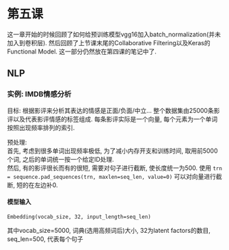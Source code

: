 # 第五课

这一章开始的时候回顾了如何给预训练模型vgg16加入batch_normalization(并未加入到卷积层).  然后回顾了上节课末尾的Collaborative Filtering以及Keras的Functional Model. 这一部分仍然放在第四课的笔记中了.  

## NLP
### 实例: IMDB情感分析
目标: 根据影评来分析其表达的情感是正面/负面/中立... 整个数据集由25000条影评以及代表影评情感的标签组成. 每条影评实际是一个向量, 每个元素为一个单词按照出现频率排列的索引.  

预处理:  
首先, 考虑到很多单词出现频率极低, 为了减小内存开支和训练时间, 取用前5000个词, 之后的单词统一按一个给定ID处理.  
然后, 有的影评很长而有的很短, 需要对句子进行截断, 使长度统一为500. 使用
```trn = sequence.pad_sequences(trn, maxlen=seq_len, value=0)```
可以对向量进行截断, 短的在左边补0.

#### 模型输入
```
Embedding(vocab_size, 32, input_length=seq_len)
```
其中vocab_size=5000, 词典(选用高频词后)大小, 32为latent factors的数目, seq_len=500, 代表每个句子
